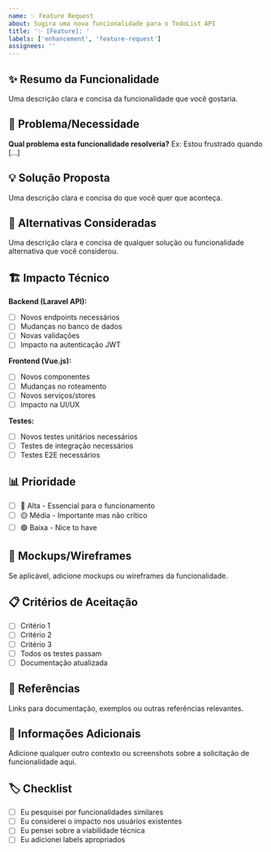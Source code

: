 ```yaml
---
name: ✨ Feature Request
about: Sugira uma nova funcionalidade para o TodoList API
title: '✨ [Feature]: '
labels: ['enhancement', 'feature-request']
assignees: ''
---
```


## ✨ Resumo da Funcionalidade
Uma descrição clara e concisa da funcionalidade que você gostaria.

## 🎯 Problema/Necessidade
**Qual problema esta funcionalidade resolveria?**
Ex: Estou frustrado quando [...]

## 💡 Solução Proposta
Uma descrição clara e concisa do que você quer que aconteça.

## 🔄 Alternativas Consideradas
Uma descrição clara e concisa de qualquer solução ou funcionalidade alternativa que você considerou.

## 🏗️ Impacto Técnico
**Backend (Laravel API):**
- [ ] Novos endpoints necessários
- [ ] Mudanças no banco de dados
- [ ] Novas validações
- [ ] Impacto na autenticação JWT

**Frontend (Vue.js):**
- [ ] Novos componentes
- [ ] Mudanças no roteamento
- [ ] Novos serviços/stores
- [ ] Impacto na UI/UX

**Testes:**
- [ ] Novos testes unitários necessários
- [ ] Testes de integração necessários
- [ ] Testes E2E necessários

## 📊 Prioridade
- [ ] 🔴 Alta - Essencial para o funcionamento
- [ ] 🟡 Média - Importante mas não crítico
- [ ] 🟢 Baixa - Nice to have

## 🎨 Mockups/Wireframes
Se aplicável, adicione mockups ou wireframes da funcionalidade.

## 📋 Critérios de Aceitação
- [ ] Critério 1
- [ ] Critério 2
- [ ] Critério 3
- [ ] Todos os testes passam
- [ ] Documentação atualizada

## 🔗 Referências
Links para documentação, exemplos ou outras referências relevantes.

## 📝 Informações Adicionais
Adicione qualquer outro contexto ou screenshots sobre a solicitação de funcionalidade aqui.

## 🏷️ Checklist
- [ ] Eu pesquisei por funcionalidades similares
- [ ] Eu considerei o impacto nos usuários existentes
- [ ] Eu pensei sobre a viabilidade técnica
- [ ] Eu adicionei labels apropriados